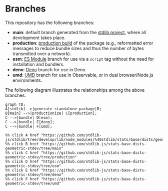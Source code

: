<!--

@license Apache-2.0

Copyright (c) 2022 The Stdlib Authors.

Licensed under the Apache License, Version 2.0 (the "License");
you may not use this file except in compliance with the License.
You may obtain a copy of the License at

    http://www.apache.org/licenses/LICENSE-2.0

Unless required by applicable law or agreed to in writing, software
distributed under the License is distributed on an "AS IS" BASIS,
WITHOUT WARRANTIES OR CONDITIONS OF ANY KIND, either express or implied.
See the License for the specific language governing permissions and
limitations under the License.

-->

# Branches

This repository has the following branches:

-   **main**: default branch generated from the [stdlib project][stdlib-url], where all development takes place.
-   **production**: [production build][production-url] of the package (e.g., reformatted error messages to reduce bundle sizes and thus the number of bytes transmitted over a network).
-   **esm**: [ES Module][esm-url] branch for use via a `script` tag without the need for installation and bundlers.
-   **deno**: [Deno][deno-url] branch for use in Deno.
-   **umd**: [UMD][umd-url] branch for use in Observable, or in dual browser/Node.js environments.

The following diagram illustrates the relationships among the above branches:

```mermaid
graph TD;
A[stdlib]-->|generate standalone package|B;
B[main] -->|productionize| C[production];
C -->|bundle| D[esm];
C -->|bundle| E[deno];
C -->|bundle| F[umd];

%% click A href "https://github.com/stdlib-js/stdlib/tree/develop/lib/node_modules/%40stdlib/stats/base/dists/geometric/stdev"
%% click B href "https://github.com/stdlib-js/stats-base-dists-geometric-stdev/tree/main"
%% click C href "https://github.com/stdlib-js/stats-base-dists-geometric-stdev/tree/production"
%% click D href "https://github.com/stdlib-js/stats-base-dists-geometric-stdev/tree/esm"
%% click E href "https://github.com/stdlib-js/stats-base-dists-geometric-stdev/tree/deno"
%% click F href "https://github.com/stdlib-js/stats-base-dists-geometric-stdev/tree/umd"
```

[stdlib-url]: https://github.com/stdlib-js/stdlib/tree/develop/lib/node_modules/%40stdlib/stats/base/dists/geometric/stdev
[production-url]: https://github.com/stdlib-js/stats-base-dists-geometric-stdev/tree/production
[deno-url]: https://github.com/stdlib-js/stats-base-dists-geometric-stdev/tree/deno
[umd-url]: https://github.com/stdlib-js/stats-base-dists-geometric-stdev/tree/umd
[esm-url]: https://github.com/stdlib-js/stats-base-dists-geometric-stdev/tree/esm